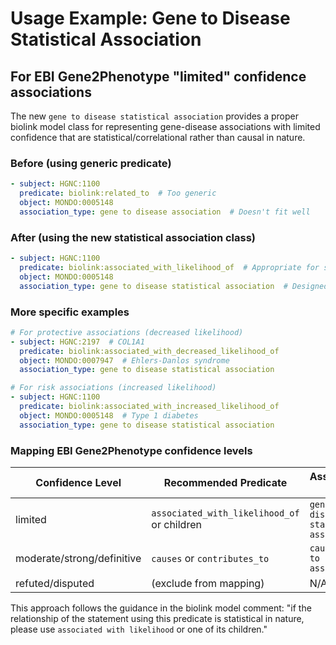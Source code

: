 # Usage Example: Gene to Disease Statistical Association

## For EBI Gene2Phenotype "limited" confidence associations

The new `gene to disease statistical association` provides a proper biolink model class for representing gene-disease associations with limited confidence that are statistical/correlational rather than causal in nature.

### Before (using generic predicate)
```yaml
- subject: HGNC:1100
  predicate: biolink:related_to  # Too generic
  object: MONDO:0005148
  association_type: gene to disease association  # Doesn't fit well
```

### After (using the new statistical association class)
```yaml
- subject: HGNC:1100
  predicate: biolink:associated_with_likelihood_of  # Appropriate for statistical evidence
  object: MONDO:0005148
  association_type: gene to disease statistical association  # Designed for this use case
```

### More specific examples
```yaml
# For protective associations (decreased likelihood)
- subject: HGNC:2197  # COL1A1
  predicate: biolink:associated_with_decreased_likelihood_of
  object: MONDO:0007947  # Ehlers-Danlos syndrome
  association_type: gene to disease statistical association

# For risk associations (increased likelihood)
- subject: HGNC:1100
  predicate: biolink:associated_with_increased_likelihood_of
  object: MONDO:0005148  # Type 1 diabetes
  association_type: gene to disease statistical association
```

### Mapping EBI Gene2Phenotype confidence levels

| Confidence Level | Recommended Predicate | Association Type |
|------------------|----------------------|------------------|
| limited | `associated_with_likelihood_of` or children | `gene to disease statistical association` |
| moderate/strong/definitive | `causes` or `contributes_to` | `causal gene to disease association` |
| refuted/disputed | (exclude from mapping) | N/A |

This approach follows the guidance in the biolink model comment: "if the relationship of the statement using this predicate is statistical in nature, please use `associated with likelihood` or one of its children."